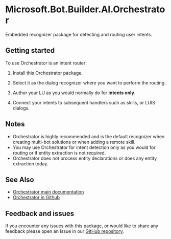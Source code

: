 # Microsoft.Bot.Builder.AI.Orchestrator

Embedded recognizer package for detecting and routing user intents. 

## Getting started

To use Orchestrator is an intent router:

1. Install this Orchestrator package.

2. Select it as the dialog recognizer where you want to perform the routing.

3. Author your LU as you would normally do for **intents only**. 

4. Connect your intents to subsequent handlers such as skills, or LUIS dialogs. 

## Notes
* Orchestrator is highly recommended and is the default recognizer when creating multi-bot solutions or when adding a remote skill. 
* You may use Orchestrator for intent detection only as you would for routing or if entity extraction is not required.
* Orchestrator does not process entity declarations or does any entity extraction today.

## See Also
* [Orchestrator main documentation](https://aka.ms/bf-orchestrator)
* [Orchestrator in Github](https://github.com/microsoft/botframework-sdk/tree/main/Orchestrator)

## Feedback and issues

If you encounter any issues with this package, or would like to share any feedback please open an Issue in our [GitHub repository](https://github.com/microsoft/botframework-components/issues/new/choose).